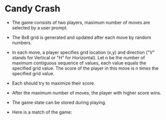 # Candy Crash

- The game consists of two players, maximum number of moves are selected by a user prompt.
- The 8x8 grid is generated and updated after each move by random numbers.
- In each move, a player specifies grid location (x,y) and direction ("V" stands for Vertical or "H" for Horizontal). Let n be the number
of maximum contiguous sequence of values, each value equals the specified grid value. The score of the player in this move is n times the 
specified grid value.
- Each should try to maximize their score.
- After the maximum number of moves, the player with higher score wins.
- The game state can be stored during playing.

- Here is a match of the game: 


